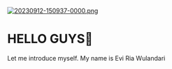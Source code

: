 [![20230912-150937-0000.png](https://i.postimg.cc/P5t9Q4c4/20230912-150937-0000.png)](https://postimg.cc/CzQcFjwB)
# **HELLO GUYS👋**
Let me introduce myself. My name is Evi Ria Wulandari

